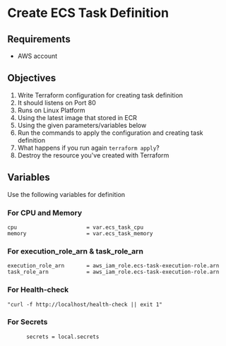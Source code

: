 # Create ECS Task Definition

## Requirements

* AWS account

## Objectives

1. Write Terraform configuration for creating task definition
2. It should listens on Port 80
3. Runs on Linux Platform
4. Using the latest image that stored in ECR
5. Using the given parameters/variables below
7. Run the commands to apply the configuration and creating task definition
8. What happens if you run again `terraform apply`?
9. Destroy the resource you've created with Terraform

## Variables

Use the following variables for definition

### For CPU and Memory
```
cpu                      = var.ecs_task_cpu
memory                   = var.ecs_task_memory
```

### For execution_role_arn & task_role_arn
```
execution_role_arn       = aws_iam_role.ecs-task-execution-role.arn
task_role_arn            = aws_iam_role.ecs-task-execution-role.arn
```

### For Health-check
```
"curl -f http://localhost/health-check || exit 1"
```

### For Secrets
```
      secrets = local.secrets
```

